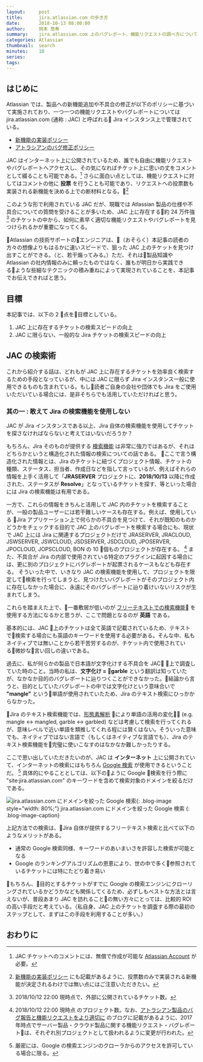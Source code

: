 ```yaml
---
layout:     post
title:      jira.atlassian.com の歩き方
date:       2018-10-13 08:00:00
author:     岡本 悠希
summary:    jira.atlassian.com 上のバグレポート、機能リクエストの調べ方について書きました。
categories: Atlassian
thumbnail:  search
minutes:    10
series:     
tags:
---
```


## はじめに

Atlassian では、製品への新機能追加や不具合の修正が以下のポリシーに基づいて実施されており、一つ一つの機能リクエストやバグレポートについては jira.atlassian.com (通称 : JAC) と呼ばれる Jira インスタンス上で管理されている。

- [新機能の実装ポリシー](https://confluence.atlassian.com/jpns/%E6%97%A5%E6%9C%AC%E8%AA%9E%E3%82%B5%E3%83%9D%E3%83%BC%E3%83%88%E3%81%AB%E3%81%A4%E3%81%84%E3%81%A6/%E6%96%B0%E6%A9%9F%E8%83%BD%E3%81%AE%E5%AE%9F%E8%A3%85%E3%83%9D%E3%83%AA%E3%82%B7%E3%83%BC)
- [アトラシアンのバグ修正ポリシー](https://confluence.atlassian.com/jpns/%E6%97%A5%E6%9C%AC%E8%AA%9E%E3%82%B5%E3%83%9D%E3%83%BC%E3%83%88%E3%81%AB%E3%81%A4%E3%81%84%E3%81%A6/%E3%82%A2%E3%83%88%E3%83%A9%E3%82%B7%E3%82%A2%E3%83%B3%E3%81%AE%E3%83%90%E3%82%B0%E4%BF%AE%E6%AD%A3%E3%83%9D%E3%83%AA%E3%82%B7%E3%83%BC)

JAC はインターネット上に公開されているため、誰でも自由に機能リクエストやバグレポートへアクセスし、その気になればチケット上に思いの丈をコメントとして綴ることも可能である。[^1]
さらに面白い点としては、機能リクエストに対してはコメントの他に **投票** を行うことも可能であり、リクエストへの投票数も実装される新機能を決める上での断材料となる。[^2]

このような形で利用されている JAC だが、現職では Atlassian 製品の仕様や不具合についての質問を受けることが多いため、JAC 上に存在する約 24 万件強 [^3] のチケットの中から、如何に素早く適切な機能リクエストやバグレポートを見つけられるかが重要になってくる。

Atlassian の技術サポートのエンジニアは、（おそらく）本記事の読者の方々の想像よりもはるかに速いスピードで、狙った JAC 上のチケットを見つけ出すことができる。（と、若干煽ってみる。）ただ、それは製品知識や Atlassian の社内情報のみに頼ったものではなく、誰もが明日から実践できるような些細なテクニックの積み重ねによって実現されていることを、本記事でお伝えできればと思う。

## 目標

本記事では、以下の 2 点を目標としている。

1. JAC 上に存在するチケットの検索スピードの向上
2. JAC に限らない、一般的な Jira チケットの検索スピードの向上

## JAC の検索術

これから紹介する話は、どれもが JAC 上に存在するチケットを効率良く検索するための手段となっているが、中には JAC に限らず Jira インスタンス一般に使用できるものも含まれている。もし読者ご自身の会社や団体でも Jira をご使用いただいている場合には、是非そちらでも活用していただければと思う。

### 其の一 : 敢えて Jira の検索機能を使用しない

JAC が Jira インスタンスである以上、Jira 自体の検索機能を使用してチケットを探さなければならないと考えてはいないだろうか？

もちろん、Jira そのものが提供する [検索機能](https://ja.confluence.atlassian.com/jiracoreserver/searching-for-issues-939937657.html) は非常に強力ではあるが、それはどちらかというと構造化された情報の検索についての話である。
ここで言う構造化された情報とは、Jira のチケットに紐づくプロジェクト情報、チケットの種類、ステータス、担当者、作成日などを指して言っているが、例えばそれらの情報を上手く活用して「**JRASERVER** プロジェクトに、**2018/10/13** 以降に作成された、ステータスが **Resolve**」となっているチケットを探す、等といった場合には Jira の検索機能は有用である。

一方で、これらの情報をきちんと活用して JAC 内のチケットを検索することが、一般の製品ユーザーには若干難しいケースも存在する。例えば、使用している Jira アプリケーション上で何らかの不具合を見つけて、それが既知のものかどうかをチェックする目的で JAC 上のバグレポートを検索する場合にも、現状で JAC 上には Jira に関連するプロジェクトだけで JRASERVER, JRACLOUD, JSWSERVER, JSWCLOUD, JSDSERVER, JSDCLOUD, JPOSERVER, JPOCLOUD, JOPSCLOUD, BON の 10 個ものプロジェクトが存在する。 [^4]
また、不具合が Jira の内部で使用されている特定のプラグインに起因する場合には、更に別のプロジェクトにバグレポートが起票されるケースもなども存在する。
そういった中で、いきなり JAC の検索機能を使用して、プロジェクトを限定して検索を行ってしまうと、見つけたいバグレポートがそのプロジェクト内に存在しなかった場合に、永遠にそのバグレポートに辿り着けいないリスクが生まれてしまう。

これらを踏まえた上で、一番敷居が低いのが [フリーテキストでの検索機能](https://ja.confluence.atlassian.com/jiracoreserver/search-syntax-for-text-fields-939937723.html) を使用する方法になるかと思うが、ここで問題となるのが **英語** である。

基本的には、JAC 上のチケットは全て英語で記載されているため、テキストで検索する場合にも英語のキーワードを使用する必要がある。そんな中、私もネイティブでは無いことから若干苦労するのが、チケット内で使用されている微妙な言い回しの違いである。

過去に、私が何らかの製品で日本語が文字化けする不具合を JAC 上で調査していた時のこと。当時の私は、**文字化け = garble** という翻訳は知っていたが、なかなか目的のバグレポートに辿りつくことができなかった。結論から言うと、目的としていたバグレポートの中では文字化けという意味合いで **"mangle"** という単語が使用されていたため、Jira のテキスト検索にひっかからなかった。

Jira のテキスト検索機能では、[形態素解析](https://ja.wikipedia.org/wiki/%E5%BD%A2%E6%85%8B%E7%B4%A0%E8%A7%A3%E6%9E%90) により単語の活用の変化 (e.g. mangle ↔ mangled, garble ↔ garbled) などは考慮して検索を行ってくれるが、意味レベルで近い単語を類推してくれる程には賢くはない。そういった意味でも、ネイティブではない言語で（もしくはネイティブな言語でも）、Jira のテキスト検索機能を完璧に使いこなすのはなかなか難しかったりする。

ここで思い出していただきたいのが、JAC は **インターネット** 上に公開されていて、インターネットの検索にはもちろん [Google 検索](https://www.google.co.jp) が使用できるということだ。 [^5] 具体的にやることとしては、以下のように Google 検索を行う際に "site:jira.atlassian.com" のキーワードを含めて検索対象のドメインを絞るだけである。

![jira.atlassian.com にドメインを絞った Google 検索](http://drive.google.com/uc?export=view&id=1Z8eA6edRFa216jS5Jabxua63AC4OXOF3){: .blog-image style="width: 80%;"}
jira.atlassian.com にドメインを絞った Google 検索
{: .blog-image-caption}

上記方法での検索は、Jira 自体が提供するフリーテキスト検索と比べて以下のようなメリットがある。

- 通常の Google 検索同様、キーワードのあいまいさを許容した検索が可能となる
- Google のランキングアルゴリズムの恩恵により、世の中で多く参照されているチケットには特にたどり着き易い

もちろん、目的とするチケットがすでに Google の検索エンジンにクローリングされているかどうかなども関係してくるため、必ずしもベストな方法とは言えないが、普段あまり JAC を訪れることの無い方々にとっては、比較的 ROI の高い手段だと考えている。（私自身、JAC 上のチケットを調査する際の最初のステップとして、まずはこの手段を利用することが多い。）

## おわりに

[^1]: JAC チケットへのコメントには、無償で作成が可能な [Atlassian Account](https://ja.confluence.atlassian.com/jpns/faq/atlassian) が必要。
[^2]: [新機能の実装ポリシー](https://confluence.atlassian.com/jpns/%E6%97%A5%E6%9C%AC%E8%AA%9E%E3%82%B5%E3%83%9D%E3%83%BC%E3%83%88%E3%81%AB%E3%81%A4%E3%81%84%E3%81%A6/%E6%96%B0%E6%A9%9F%E8%83%BD%E3%81%AE%E5%AE%9F%E8%A3%85%E3%83%9D%E3%83%AA%E3%82%B7%E3%83%BC) にも記載があるように、投票数のみで実装される新機能が決定されるわけでは無い点にはご注意いただきたい。
[^3]: 2018/10/12 22:00 現時点で、外部に公開されているチケット数。
[^4]: 2018/10/12 22:00 現時点 のプロジェクト数。なお、[アトラシアン製品のバグ報告と機能リクエストをより適切に](https://japan.blogs.atlassian.com/2017/04/jacchange_jpnresource/) のブログに記載があるように、2017 年時点でサーバー製品・クラウド製品に関する機能リクエスト・バグレポートは、それぞれ別プロジェクトとして扱われるように変更が行われた。
[^5]: 厳密には、Google の検索エンジンのクローラからのアクセスを許可している場合に限る。
